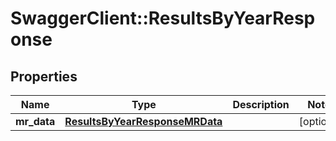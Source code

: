 # SwaggerClient::ResultsByYearResponse

## Properties
Name | Type | Description | Notes
------------ | ------------- | ------------- | -------------
**mr_data** | [**ResultsByYearResponseMRData**](ResultsByYearResponseMRData.md) |  | [optional] 

